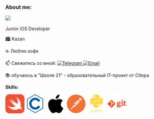 ### About me:
<div id="header" align="left">
  <img src="https://miro.medium.com/v2/resize:fit:679/1*qdAW1TjCN57h1lbuuzvchg.gif" style="width: 200px; height: auto;"/>
</div>


  Junior iOS Developer

🏙 Kazan

☕️ Люблю кофе

📫 Свяжитесь со мной: <a href="https://t.me/kasalina">
  <img src="https://img.shields.io/badge/Telegram-2CA5E0?style=for-the-badge&logo=telegram&logoColor=white" alt="Telegram" style="width: 110px; height: auto;">
</a> [![Email](https://img.shields.io/badge/Email-red?style=for-the-badge&logo=mail.ru&logoColor=white)](mailto:alinakovtunovich@yandex.ru)


📚 обучаюсь в "Школе 21" - образовательный IT-проект от Сбера

__Skills:__
<div id="header" align="left">
  <img src="https://raw.githubusercontent.com/github/explore/80688e429a7d4ef2fca1e82350fe8e3517d3494d/topics/swift/swift.png" style="width: 60px; height: auto;"/>
  <img src="https://github.com/devicons/devicon/blob/master/icons/c/c-line.svg" style="width: 60px; height: auto;"/>
  <img src="https://github.com/devicons/devicon/blob/master/icons/apple/apple-original.svg" style="width: 60px; height: auto;"/>
  <img src="https://github.com/devicons/devicon/blob/master/icons/postman/postman-original.svg" style="width: 60px; height: auto;"/>
  <img src="https://github.com/devicons/devicon/blob/master/icons/python/python-plain-wordmark.svg" style="width: 60px; height: auto;"/>
  <img src="https://github.com/devicons/devicon/blob/master/icons/git/git-plain-wordmark.svg" style="width: 60px; height: auto;"/>
  
</div>
